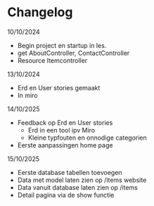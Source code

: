 # Changelog

10/10/2024
* Begin project en startup in les.
* get AboutController, ContactController
* Resource Itemcontroller

13/10/2024
* Erd en User stories gemaakt
* In miro

14/10/2025
* Feedback op Erd en User stories
    * Erd in een tool ipv Miro
    * Kleine typfouten en onnodige categorien
* Eerste aanpassingen home page

15/10/2025
* Eerste database tabellen toevoegen
* Data met model laten zien op /items website
* Data vanuit database laten zien op /items
* Detail pagina via de show functie


